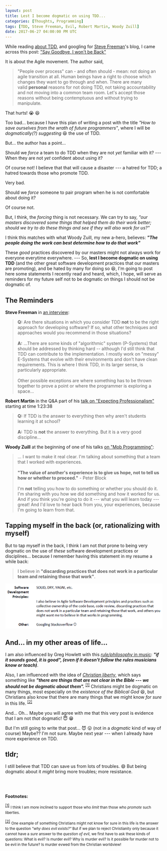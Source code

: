 ```yaml
---
layout: post
title: Lest I become dogmatic on using TDD...
categories: [Thoughts, Programming]
tags: [TDD, Steve Freeman, Evil, Robert Martin, Woody Zuill]
date: 2017-06-27 04:00:00 PM UTC
---
```


<!-- June 28, 2017 12:30:00 AM Philippine Time -->

While reading [about TDD](http://coding-is-like-cooking.info/2013/04/outside-in-development-with-double-loop-tdd/), and googling for [Steve Freeman](https://www.bookdepository.com/book/9780321503626?a_aid=jflaga)'s blog, I came across this post: ["Say Goodbye, I won't be Back"](http://blog.johanneslink.net/2011/12/02/say-goodbye-i-wont-be-back/)

It is about the Agile movement. The author said,

> "People over process" can - and often should - mean: not doing an agile transition at all. Human beings have a right to choose which changes they want to go through and when. There are many valid **personal** reasons for not doing TDD, not taking accountability and not moving into a common team room. Let's accept those reasons without being contemptuous and without trying to manipulate. 

That hurts! :sob: :laughing:

<!--more-->

Too bad... because I have this plan of writing a post with the title _"How to save ourselves from the wrath of future programmers"_, where I will be _dogmatically(?) suggesting_ :laughing: the use of TDD.

But... the author has a point...

Should we _force_ a team to do TDD when they are not _yet_ familiar with it? --- When they are not _yet_ confident about using it?

Of course not! I believe that that will cause a disaster --- a hatred for TDD; a hatred towards those who promote TDD.

Very bad.

Should we _force_ someone to pair program when he is not comfortable about doing it?

Of course not.

<!--
Should we _force_ someone to hand over his code for review when he does not like the idea of his code being reviewed?

Ummmm... I don't know. :smile:
-->

But, I think, the _forcing_ thing is not necessary. We can try to say, _"our masters discovered some things that helped them do their work better; should we try to do these things and see if they will also work for us?"_

I think this matches with what Woody Zuill, my new a-hero, believes: **_"The people doing the work can best determine how to do that work"_**

These _good_ practices discovered by our masters might not always work for everyone everytime everywhere. --- So, **lest I become dogmatic on using TDD** (and the other great software development practices that our masters are promoting), and be hated by many for doing so :laughing:, I'm going to post here some statements I recently read and heard, which, I hope, will serve as reminders for my future self not to be dogmatic on things I should not be dogmatic of.




## The Reminders

**Steve Freeman** in [an interview](http://blog.johanneslink.net/2014/05/02/veterans-of-tdd-steve-freeman/):

> **Q:** Are there situations in which you consider TDD **not** to be the right approach for developing software? If so, what other techniques and approaches would you recommend in those situations?
<br /><br />
> **A:** ...There are some kinds of "algorithmic" system (P-Systems) that should be addressed by thinking hard -- although I'd still think that TDD can contribute to the implementation. I mostly work on "messy" E-Systems that evolve with their environments and don't have clean requirements. This is where I think TDD, in its larger sense, is particularly appropriate.
<br /><br />
> Other possible exceptions are where something has to be thrown together to prove a point or where the programmer is exploring a space...



<!--
**Ralph Westphal** in a comment:

> If the "core philosphy" is "agile methods fundamentally expect teams to decide what process to follow and furthermore expect teams to actively and regularly change their process", then that's nothing more than **inspect & adapt**, which of course is a core technique for any conscious being, I'd say. So nothing special about agility...
-->



**Robert Martin** in the Q&A part of his [talk on "Expecting Professionalism"](https://youtu.be/BSaAMQVq01E?t=1h23m38s) starting at time 1:23:38

> **Q:** If TDD is the answer to everything then why aren't students learning it at school?
<br /><br />
> **A:** TDD is **not** the answer to everything. But it is a very good discipline...




**Woody Zuill** at the beginning of one of his talks [on "Mob Programming"](https://www.youtube.com/watch?v=sLEsWB1wZMA):

> ... I want to make it real clear. I'm talking about something that a team that I worked with experiences.
<br /><br />
> **"The value of another's experience is to give us hope, not to tell us how or whether to proceed."** - Peter Block
<br /><br />
> I'm **not** telling you how to do something or whether you should do it. I'm sharing with you how we did something and how it worked for us. And if you think you're going to do it --- what you will learn today --- great! And I'd love to hear back from you, your experiences, because I'm going to learn from that.


<!--more-->


## Tapping myself in the back (or, rationalizing with myself)

But to tap myself in the back, I think I am not _that_ prone to being very dogmatic on the use of _these_ software development practices or disciplines... because I remember having this statement in my resume a while back:

> I believe in **"discarding practices that does not work in a particular team and retaining those that work"**.

![resume-clip-on-software-dev-principles.png](/images/2017/resume-clip-on-software-dev-principles.png)

## And... in my other areas of life...

I am also influenced by Greg Howlett with this [_rule/philosophy_ in music](https://greghowlett.com/blog/music-philosophy/absolutes.aspx): _**"if it sounds good, it is good", (even if it doesn't follow the rules musicians know or teach)**_.

Also, I am influenced with the idea of [_Christian liberty_](https://www.gotquestions.org/Christian-liberty.html), which says something like _**"there are things that are not clear in the Bible --- we should not be dogmatic about them".**_ <sup id="footnote-indicator-1">[[1]](#footnote-1)</sup>
Christians might be dogmatic on many things, most especially on the _existence of the Biblical God_ :laughing:, but Christians also know that there are many things that we might know _for sure_ in this life. <sup id="footnote-indicator-2">[[2]](#footnote-2)</sup>

And... Oh... Maybe you will agree with me that this very post is evidence that I am not _that_ dogmatic! :innocent: :grin:

But I'm still going to write that post... :smiling_imp: :stuck_out_tongue: (not in a _dogmatic_ kind of way of course) Maybe?? I'm not sure. Maybe next year --- when I already have more experience on TDD.

## tldr;

I still believe that TDD can save us from lots of troubles. :smile: But being dogmatic about it _might_ bring more troubles; more resistance.



<!-- 
Because, as what Uncle Bob Martin said, "TDD might not be the answer for everything, but it is a very good discipline."

I want to be disciplined; but I don't want to be alone.

Nganong ni-inter!
-->

<br /><br />

**Footnotes:**

<sup id="footnote-1">[[1]](#footnote-indicator-1)</sup> 
<small>I think I am more inclined to support those who _limit_ than those who _promote_  such liberties.</small>

<sup id="footnote-2">[[2]](#footnote-indicator-2)</sup> 
<small>One example of something Christians might not know for sure in this life is the answer to the question _"why does evil exists?"_ But if we plan to reject Christianity only because it cannot have a _sure_ answer to the _question of evil_, we first have to ask these kinds of questions: What is evil? Is murder evil? Why is murder evil? Is it possible for murder not to be evil in the future? Is murder evwed from the Christian worldview!
</small>